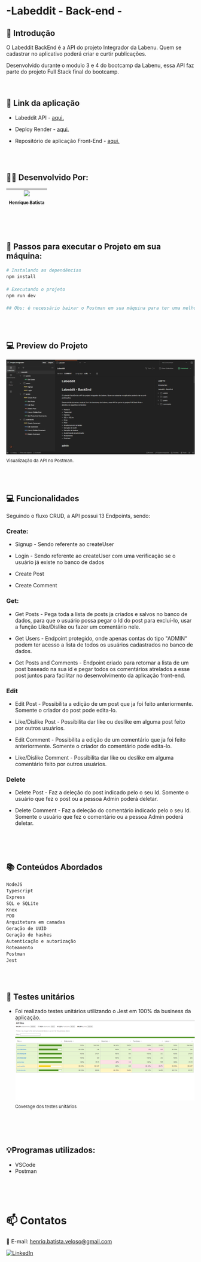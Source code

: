 # -Labeddit - Back-end -

## 📖 Introdução
O Labeddit BackEnd é a API do projeto Integrador da Labenu. Quem se cadastrar no aplicativo poderá criar e curtir publicações.

Desenvolvido durante o modulo 3 e 4 do bootcamp da Labenu, essa API faz parte do projeto Full Stack final do bootcamp.
<br>
<br>
<br>

## 🔗 Link da aplicação
- Labeddit API - [aqui.](https://documenter.getpostman.com/view/25826560/2s93sc4XjG)

- Deploy Render - [aqui.](https://labeddit-backend-6yuk.onrender.com)

- Repositório de aplicação Front-End - [aqui.](https://github.com/HenriqBatista/Labeddit-Front-End)
<br>
<br>

## 👨‍💻 Desenvolvido Por:
| [<img src="https://avatars.githubusercontent.com/u/118391505?s=96&v=4"><br><sub>Henrique Batista</sub>](https://github.com/HenriqBatista)|
|:---:|

<br>
<br>
<br>

## 📝 Passos para executar o Projeto em sua máquina:

```bash
# Instalando as dependências
npm install

# Executando o projeto
npm run dev

## Obs: é necessário baixar o Postman em sua máquina para ter uma melhor visualização do funcuionamento da API.
```
<br>
<br>

## 💻 Preview do Projeto
<img src="./src/assets/labedditPostman.png"><br><sub>Visualização da API no Postman.<sub><br>

<br>
<br>

## 💻 Funcionalidades

Seguindo o fluxo CRUD, a API possui 13 Endpoints, sendo:
### Create:
- Signup - Sendo referente ao createUser 

- Login - Sendo referente ao createUser com uma 
verificação se o usuário já existe no banco de dados

- Create Post

- Create Comment

### Get:
- Get Posts - Pega toda a lista de posts ja criados e salvos no banco de dados, para que o usuário possa pegar o Id do post para excluí-lo, usar a função Like/Dislike ou fazer um comentário nele.

- Get Users - Endpoint protegido, onde apenas contas do tipo "ADMIN" podem ter acesso a lista de todos os usuários cadastrados no banco de dados.

- Get Posts and Comments - Endpoint criado para retornar a lista de um post baseado na sua id e pegar todos os comentários atrelados a esse post juntos para facilitar no desenvolvimento da aplicação front-end.


### Edit
- Edit Post - Possibilita a edição de um post que ja foi feito anteriormente. Somente o criador do post pode edita-lo.

- Like/Dislike Post - Possibilita dar like ou deslike em alguma post feito por outros usuários.

- Edit Comment - Possibilita a edição de um comentário que ja foi feito anteriormente. Somente o criador do comentário pode edita-lo.

- Like/Dislike Comment - Possibilita dar like ou deslike em alguma comentário feito por outros usuários.

### Delete
- Delete Post - Faz a deleção do post indicado pelo o seu Id. Somente o usuário que fez o post ou a pessoa Admin poderá deletar.

- Delete Comment - Faz a deleção do comentário indicado pelo o seu Id. Somente o usuário que fez o comentário ou a pessoa Admin poderá deletar.


<br>
<br>
<br>

## 📚 Conteúdos Abordados

````bash
NodeJS
Typescript
Express
SQL e SQLite
Knex
POO
Arquitetura em camadas
Geração de UUID
Geração de hashes
Autenticação e autorização
Roteamento
Postman
Jest
````
<br>
<br>


## 🤖 Testes unitários
 - Foi realizado testes unitários utilizando o Jest em 100% da business da aplicação.
 <img src="./src/assets/coverage.png"><br><sub>Coverage dos testes unitários<sub><br>

 <br>
 <br>
 <br>

## 💡Programas utilizados:
- VSCode
- Postman

<br>
<br>
<br>

# 📫 Contatos

📧 E-mail: henriq.batista.veloso@gmail.com

[![LinkedIn](https://img.shields.io/badge/LinkedIn-0077B5?style=for-the-badge&logo=linkedin&logoColor=white)](https://www.linkedin.com/in/henrique-batista-veloso/)

